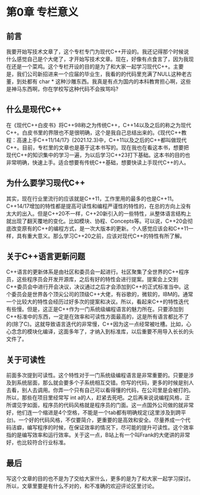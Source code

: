 # 第0章 专栏意义

## 前言

我要开始写技术文章了，这个专栏专门为现代C++开设的。我还记得那个时候说什么感觉自己是个大佬了，才开始写技术文章。现在，好像有点食言了，因为我现在还是一个菜鸡。这个专栏开设的目的是为了和大家一起学习现代C++。主要是，我们公司新招进来一个应届的毕业生，我看的的代码里充满了NULL这种老古董，到处都有 char * 这种沙雕东西。我真是有点为国内的本科教育担心啊，这些是神马东西啊，你在学校写这种代码不会挨骂吗?

## 什么是现代C++

在《现代C++白皮书》将C++98称之为传统C++，C++14以及之后的称之为现代C++。白皮书里的界限也不是很明确，这个是我自己总结出来的。《现代C++教程：高速上手C++11/14/17》(2021.12.3)中，C++11以及之后的C++都叫做现代C++。目前，专栏里的文章也是基于这本书写的。现在我也在看这本书，想要把现代C++的知识集中的学习一遍，为以后学习C++23打下基础。这本书的目的也非常明确，快速上手。适合想要有传统C++基础，想要快读上手现代C++的人。

## 为什么要学习现代C++

其实，现在行业里流行的应该就是C++11，工作里用的最多的也是C++11。C++14/17增加的特性都是提高可读性和编程严谨性的特性的，在总的方向上没有太大的出入。但是C++20不一样，C++20新引入的一些特性，从整体语言结构上就出现了翻天覆地的变化。比如模块、协程、Concepts等。可以说，C++20会彻底改变原有的C++的编程方式，是一次大版本的更新。个人感觉应该会和C++11一样，具有重大意义。那么学习C++20之前，应该对现代C++的特性有所了解。

## 关于C++语言更新问题

C++语言的更新体系是由社区和委员会一起进行。社区聚集了全世界的C++程序员，这些程序员会开发开源库，之后有好的特性会进行提案。提案会上交到C++委员会中进行开会决议，决议通过之后才会添加到C++的正式标准当中。这个委员会是世界各个顶尖公司的顶级C++大佬，有谷歌的，微软的，IBM的。通常一个比较大的特性会经历过好多次的提案和决议。所以，看起来C++的特性迭代有些慢。但是，这正是C++作为一门系统级编程语言的魅力所在。只要添加到C++标准中的东西，一定是在效率和可读性方面最高的，这是所有语言都比不了的(除了C)。这就导致语言迭代的非常慢，C++因为这一点经常被吐槽。比如，心心念念的模块化编译，这面多年了，才纳入到标准库，以后重要不用导入长长的头文件了。

## 关于可读性

前面多次提到可读性。这个特性对于一门系统级编程语言是非常重要的。只要是涉及到系统层面，那么就会要多个子系统相互交错。你写的代码，更多的时候是别人去看，别人去调用。你弄一个只有自己可以看得懂的代码，在公司里是会被打的。所以，那些在项目里经常写 int a的人，赶紧去死吧。之后再来说说编程风格，正所谓见字如面，程序员的代码风格就是程序员的门面。这一点国外公司做的就非常好，他们连一个缩进是4个空格，不能是一个tab都有明确规定(这里涉及到跨平台)。一个好的代码风格，不仅要简介，更重要的是高效和安全。尽量养成一个代码洁癖，编写程序的时候，在保证效率的情况下，尽可能的提升可读性。这个效率指的是编写效率和运行效率。关于这一点，B站上有一个叫Frank的大佬讲的非常好，也比较符合行业标准。

## 最后

写这个文章的目的也不是为了交给大家什么，更多的是为了和大家一起学习探讨。所以，文章里要是有什么不对的，和不准确的欢迎评论区里讨论。
